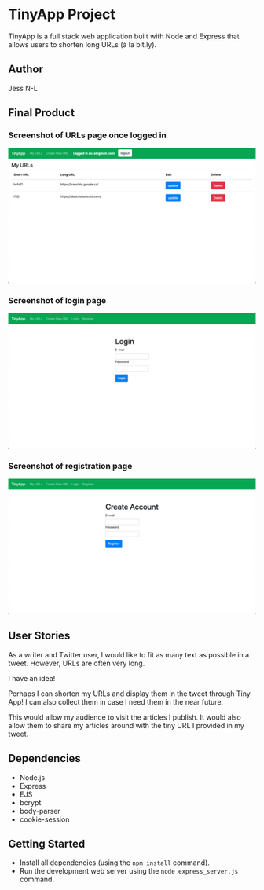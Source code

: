 # TinyApp Project

TinyApp is a full stack web application built with Node and Express that allows users to shorten long URLs (à la bit.ly).

## Author
Jess N-L

## Final Product

### Screenshot of URLs page once logged in
!["Screenshot of URLs page once logged in"](https://github.com/jess-nl/tinyapp/blob/master/doc/urls_page_loggedin.png)

### Screenshot of login page
!["Screenshot of login page"](https://github.com/jess-nl/tinyapp/blob/master/doc/login_page.png)

### Screenshot of registration page
!["Screenshot of registration page"](https://github.com/jess-nl/tinyapp/blob/master/doc/registration_page.png)

## User Stories

As a writer and Twitter user, I would like to fit as many text as possible in a tweet. However, URLs are often very long. 

I have an idea!

Perhaps I can shorten my URLs and display them in the tweet through Tiny App! I can also collect them in case I need them in the near future.

This would allow my audience to visit the articles I publish. It would also allow them to share my articles around with the tiny URL I provided in my tweet.

## Dependencies

- Node.js
- Express
- EJS
- bcrypt
- body-parser
- cookie-session

## Getting Started

- Install all dependencies (using the `npm install` command).
- Run the development web server using the `node express_server.js` command.